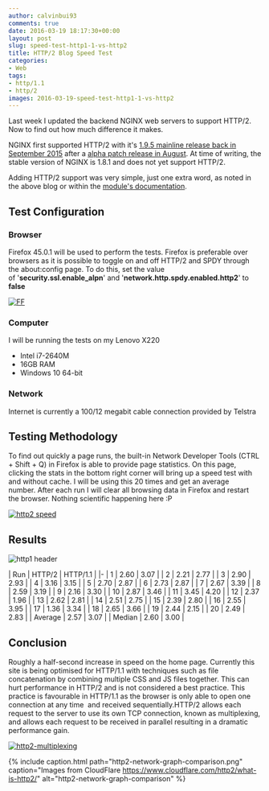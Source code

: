 ```yaml
---
author: calvinbui93
comments: true
date: 2016-03-19 18:17:30+00:00
layout: post
slug: speed-test-http1-1-vs-http2
title: HTTP/2 Blog Speed Test
categories:
- Web
tags:
- http/1.1
- http/2
images: 2016-03-19-speed-test-http1-1-vs-http2
---
```


Last week I updated the backend NGINX web servers to support HTTP/2. Now to find out how much difference it makes.

<!-- more -->

NGINX first supported HTTP/2 with it's [1.9.5 mainline release back in September 2015](https://www.nginx.com/blog/nginx-1-9-5/) after a [alpha patch release in August](https://www.nginx.com/blog/early-alpha-patch-http2/). At time of writing, the stable version of NGINX is 1.8.1 and does not yet support HTTP/2.

Adding HTTP/2 support was very simple, just one extra word, as noted in the above blog or within the [module's documentation](http://nginx.org/en/docs/http/ngx_http_v2_module.html).

## Test Configuration

### Browser

Firefox 45.0.1 will be used to perform the tests. Firefox is preferable over browsers as it is possible to toggle on and off HTTP/2 and SPDY through the about:config page. To do this, set the value of '**security.ssl.enable_alpn**' and '**network.http.spdy.enabled.http2**' to **false**

[![FF](/images/{{page.images}}/ff.png)](/images/{{page.images}}/ff.png)

### Computer

I will be running the tests on my Lenovo X220

* Intel i7-2640M
* 16GB RAM
* Windows 10 64-bit

### Network

Internet is currently a 100/12 megabit cable connection provided by Telstra

## Testing Methodology

To find out quickly a page runs, the built-in Network Developer Tools (CTRL + Shift + Q) in Firefox is able to provide page statistics. On this page, clicking the stats in the bottom right corner will bring up a speed test with and without cache. I will be using this 20 times and get an average number. After each run I will clear all browsing data in Firefox and restart the browser. Nothing scientific happening here :P

[![http2 speed](/images/{{page.images}}/http2-speed.png)](/images/{{page.images}}/http2-speed.png)

## Results

![http1 header](/images/{{page.images}}/http1-header-300x262.png)

| Run | HTTP/2 | HTTP/1.1 |
|-
| 1 | 2.60 | 3.07 |
| 2 | 2.21 | 2.77 |
| 3 | 2.90 | 2.93 |
| 4 | 3.16 | 3.15 |
| 5 | 2.70 | 2.87 |
| 6 | 2.73 | 2.87 |
| 7 | 2.67 | 3.39 |
| 8 | 2.59 | 3.19 |
| 9 | 2.16 | 3.30 |
| 10 | 2.87 | 3.46 |
| 11 | 3.45 | 4.20 |
| 12 | 2.37 | 1.96 |
| 13 | 2.62 | 2.81 |
| 14 | 2.51 | 2.75 |
| 15 | 2.39 | 2.80 |
| 16 | 2.55 | 3.95 |
| 17 | 1.36 | 3.34 |
| 18 | 2.65 | 3.66 |
| 19 | 2.44 | 2.15 |
| 20 | 2.49 | 2.83 |
| Average | 2.57 | 3.07 |
| Median | 2.60 | 3.00 |

## Conclusion

Roughly a half-second increase in speed on the home page. Currently this site is being optimised for HTTP/1.1 with techniques such as file concatenation by combining multiple CSS and JS files together. This can hurt performance in HTTP/2 and is not considered a best practice. This practice is favourable in HTTP/1.1 as the browser is only able to open one connection at any time  and received sequentially.HTTP/2 allows each request to the server to use its own TCP connection, known as multiplexing, and allows each request to be received in parallel resulting in a dramatic performance gain.

[![http2-multiplexing](/images/{{page.images}}/http2-multiplexing.png)](/images/{{page.images}}/http2-multiplexing.png)

{% include caption.html path="http2-network-graph-comparison.png" caption="Images from CloudFlare https://www.cloudflare.com/http2/what-is-http2/" alt="http2-network-graph-comparison" %}
